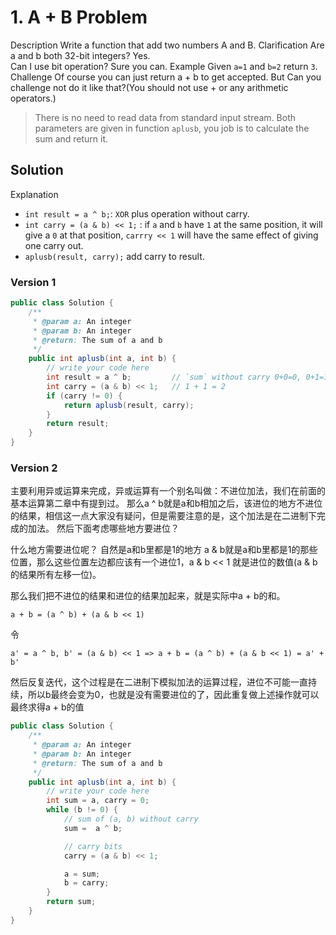 # 1. A + B Problem

Description
Write a function that add two numbers A and B.
Clarification
Are a and b both 32-bit integers? Yes.  
Can I use bit operation? Sure you can.
Example
Given `a=1` and `b=2` return `3`.
Challenge
Of course you can just return a + b to get accepted. But Can you challenge not do it like that?(You should not use + or any arithmetic operators.)

> There is no need to read data from standard input stream. Both parameters are given in function `aplusb`, you job is to calculate the sum and return it.

## Solution

Explanation

- `int result = a ^ b;`: `XOR` plus operation without carry.
- `int carry = (a & b) << 1;` : if `a` and `b` have `1` at the same position, it will give a `0` at that position, `carrry << 1` will have the same effect of giving one carry out.
- `aplusb(result, carry);` add carry to result.

### Version 1

```java
public class Solution {
    /**
     * @param a: An integer
     * @param b: An integer
     * @return: The sum of a and b
     */
    public int aplusb(int a, int b) {
        // write your code here
        int result = a ^ b;         // `sum` without carry 0+0=0, 0+1=1+0=1, 1+1=0
        int carry = (a & b) << 1;   // 1 + 1 = 2
        if (carry != 0) {
            return aplusb(result, carry);
        }
        return result;
    }
}
```

### Version 2

主要利用异或运算来完成，异或运算有一个别名叫做：不进位加法，我们在前面的基本运算第二章中有提到过。
那么a ^ b就是a和b相加之后，该进位的地方不进位的结果，相信这一点大家没有疑问，但是需要注意的是，这个加法是在二进制下完成的加法。
然后下面考虑哪些地方要进位？

什么地方需要进位呢？ 自然是a和b里都是1的地方
a & b就是a和b里都是1的那些位置，那么这些位置左边都应该有一个进位1，a & b << 1 就是进位的数值(a & b的结果所有左移一位)。

那么我们把不进位的结果和进位的结果加起来，就是实际中a + b的和。

```
a + b = (a ^ b) + (a & b << 1)
```

令

```
a' = a ^ b, b' = (a & b) << 1 => a + b = (a ^ b) + (a & b << 1) = a' + b'
```

然后反复迭代，这个过程是在二进制下模拟加法的运算过程，进位不可能一直持续，所以b最终会变为0，也就是没有需要进位的了，因此重复做上述操作就可以
最终求得a + b的值



```java
public class Solution {
    /**
     * @param a: An integer
     * @param b: An integer
     * @return: The sum of a and b
     */
    public int aplusb(int a, int b) {
        // write your code here
        int sum = a, carry = 0;
        while (b != 0) {
            // sum of (a, b) without carry
            sum =  a ^ b;

            // carry bits
            carry = (a & b) << 1;

            a = sum;
            b = carry;
        }
        return sum;
    }
}
```
